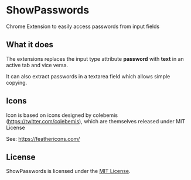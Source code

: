 # ShowPasswords
Chrome Extension to easily access passwords from input fields

## What it does

The extensions replaces the input type attribute **password** with **text** in an active tab and vice versa.

It can also extract passwords in a textarea field which allows simple copying.

## Icons
Icon is based on icons designed by colebemis (https://twitter.com/colebemis), which are themselves released under MIT License
 
See: https://feathericons.com/

## License

ShowPasswords is licensed under the [MIT License](https://github.com/alexka/showpasswords/blob/master/LICENSE).

